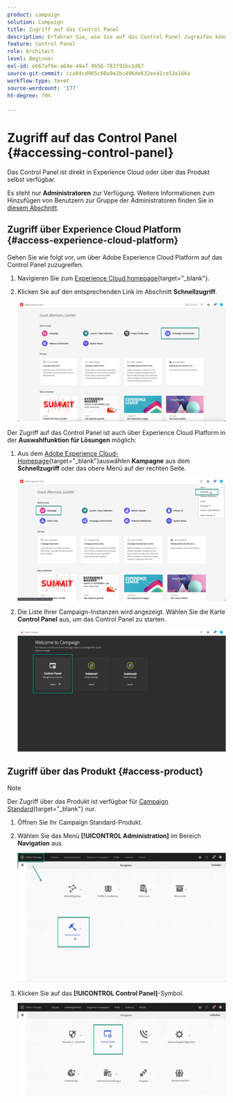 ```yaml
---
product: campaign
solution: Campaign
title: Zugriff auf das Control Panel
description: Erfahren Sie, wie Sie auf das Control Panel zugreifen können.
feature: Control Panel
role: Architect
level: Beginner
exl-id: eb67af6e-a64e-49a7-9656-782f91bc1d67
source-git-commit: cca04cd965c00a9e2bc496de632ee41ce53a166a
workflow-type: tm+mt
source-wordcount: '177'
ht-degree: 79%

---
```


# Zugriff auf das Control Panel {#accessing-control-panel}

Das Control Panel ist direkt in Experience Cloud oder über das Produkt selbst verfügbar.

Es steht nur **Administratoren** zur Verfügung. Weitere Informationen zum Hinzufügen von Benutzern zur Gruppe der Administratoren finden Sie in [diesem Abschnitt](../../discover/using/managing-permissions.md).

## Zugriff über Experience Cloud Platform {#access-experience-cloud-platform}

Gehen Sie wie folgt vor, um über Adobe Experience Cloud Platform auf das Control Panel zuzugreifen.

1. Navigieren Sie zum [Experience Cloud homepage](https://experiencecloud.adobe.com/){target="_blank"}.

1. Klicken Sie auf den entsprechenden Link im Abschnitt **Schnellzugriff**.

   ![](assets/do-not-localize/quickaccess.png)

Der Zugriff auf das Control Panel ist auch über Experience Cloud Platform in der **Auswahlfunktion für Lösungen** möglich:

1. Aus dem [Adobe Experience Cloud-Homepage](https://experiencecloud.adobe.com/){target="_blank"}auswählen **Kampagne** aus dem **Schnellzugriff** oder das obere Menü auf der rechten Seite.

   ![](assets/do-not-localize/control_panel_access1.png)

1. Die Liste Ihrer Campaign-Instanzen wird angezeigt. Wählen Sie die Karte **Control Panel** aus, um das Control Panel zu starten.

   ![](assets/do-not-localize/control_panel_access2.png)

## Zugriff über das Produkt {#access-product}

>[!NOTE]
>
>Der Zugriff über das Produkt ist verfügbar für [Campaign Standard](https://experienceleague.adobe.com/docs/campaign-standard/using/campaign-standard-home.html?lang=de){target="_blank"} nur.

1. Öffnen Sie Ihr Campaign Standard-Produkt.

1. Wählen Sie das Menü **[!UICONTROL Administration]** im Bereich **Navigation** aus.

   ![](assets/control_panel_access3.png)

1. Klicken Sie auf das **[!UICONTROL Control Panel]**-Symbol.

   ![](assets/control_panel_access4.png)
